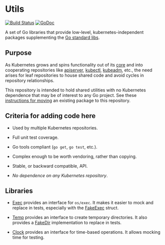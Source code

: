 # Utils

[![Build Status]](https://travis-ci.org/kubernetes/utils) [![GoDoc](https://godoc.org/k8s.io/utils?status.svg)](https://godoc.org/k8s.io/utils)

A set of Go libraries that provide low-level,
kubernetes-independent packages supplementing the [Go
standard libs].

## Purpose

As Kubernetes grows and spins functionality out of its
[core] and into cooperating repositories like
[apiserver], [kubectl], [kubeadm], etc., the need
arises for leaf repositories to house shared code and
avoid cycles in repository relationships.

This repository is intended to hold shared utilities
with no Kubernetes dependence that may be of interest
to any Go project.  See these [instructions for moving]
an existing package to this repository.


## Criteria for adding code here

- Used by multiple Kubernetes repositories.

- Full unit test coverage.

- Go tools compliant (`go get`, `go test`, etc.).

- Complex enough to be worth vendoring, rather than copying.

- Stable, or backward compatible, API.

- _No dependence on any Kubernetes repository_.

## Libraries

- [Exec](/exec) provides an interface for `os/exec`. It makes it easier
  to mock and replace in tests, especially with
  the [FakeExec](exec/testing/fake_exec.go) struct.

- [Temp](/temp) provides an interface to create temporary directories. It also
  provides a [FakeDir](temp/temptest) implementation to replace in tests.

- [Clock](/clock) provides an interface for time-based operations.  It allows
  mocking time for testing.

[Build Status]: https://travis-ci.org/kubernetes/utils.svg?branch=master
[Go standard libs]: https://golang.org/pkg/#stdlib
[api]: https://github.com/kubernetes/api
[apiserver]: https://github.com/kubernetes/apiserver
[core]: https://github.com/kubernetes/kubernetes
[ingress]: https://github.com/kubernetes/ingress
[kubeadm]: https://github.com/kubernetes/kubeadm
[kubectl]: https://github.com/kubernetes/kubectl
[instructions for moving]: ./HOWTOMOVE.md
